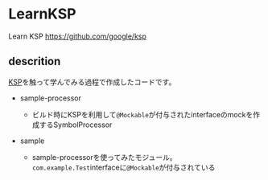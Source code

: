 # LearnKSP
Learn KSP https://github.com/google/ksp

## descrition

[KSP](https://github.com/google/ksp)を触って学んでみる過程で作成したコードです。

- sample-processor
  - ビルド時にKSPを利用して`@Mockable`が付与されたinterfaceのmockを作成するSymbolProcessor

- sample
  - sample-processorを使ってみたモジュール。`com.example.Test`interfaceに`@Mockable`が付与されている

